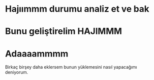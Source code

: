 # Hajıımmm durumu analiz et ve bak
# Bunu geliştirelim HAJIMMM 
# Adaaaammmm

Birkaç birşey daha eklersem bunun yüklemesini nasıl yapacağımı deniyorum. 